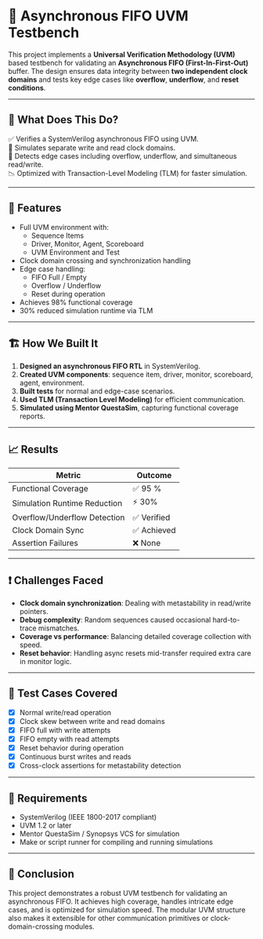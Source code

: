 # 🧪 Asynchronous FIFO UVM Testbench
This project implements a **Universal Verification Methodology (UVM)** based testbench for validating an **Asynchronous FIFO (First-In-First-Out)** buffer. The design ensures data integrity between **two independent clock domains** and tests key edge cases like **overflow**, **underflow**, and **reset conditions**. 

---

## 🚀 What Does This Do?

✅ Verifies a SystemVerilog asynchronous FIFO using UVM.  
🔁 Simulates separate write and read clock domains.  
🧪 Detects edge cases including overflow, underflow, and simultaneous read/write.  
📉 Optimized with Transaction-Level Modeling (TLM) for faster simulation.

---

## 🧰 Features

- Full UVM environment with:
  - Sequence Items
  - Driver, Monitor, Agent, Scoreboard
  - UVM Environment and Test
- Clock domain crossing and synchronization handling
- Edge case handling:
  - FIFO Full / Empty
  - Overflow / Underflow
  - Reset during operation
- Achieves 98% functional coverage
- 30% reduced simulation runtime via TLM

---

## 🏗️ How We Built It

1. **Designed an asynchronous FIFO RTL** in SystemVerilog.
2. **Created UVM components**: sequence item, driver, monitor, scoreboard, agent, environment.
3. **Built tests** for normal and edge-case scenarios.
4. **Used TLM (Transaction Level Modeling)** for efficient communication.
5. **Simulated using Mentor QuestaSim**, capturing functional coverage reports.



---

## 📈 Results

| **Metric**                    | **Outcome**       |
|-------------------------------|------------------|
| Functional Coverage           | ✅ 95  %            |
| Simulation Runtime Reduction  | ⚡ 30%            |
| Overflow/Underflow Detection  | ✅ Verified       |
| Clock Domain Sync             | ✅ Achieved       |
| Assertion Failures            | ❌ None           |

---

## ❗ Challenges Faced

- **Clock domain synchronization**: Dealing with metastability in read/write pointers.
- **Debug complexity**: Random sequences caused occasional hard-to-trace mismatches.
- **Coverage vs performance**: Balancing detailed coverage collection with speed.
- **Reset behavior**: Handling async resets mid-transfer required extra care in monitor logic.

---

## 🧪 Test Cases Covered

- [x] Normal write/read operation
- [x] Clock skew between write and read domains
- [x] FIFO full with write attempts
- [x] FIFO empty with read attempts
- [x] Reset behavior during operation
- [x] Continuous burst writes and reads
- [x] Cross-clock assertions for metastability detection

---

## 📄 Requirements

- SystemVerilog (IEEE 1800-2017 compliant)
- UVM 1.2 or later
- Mentor QuestaSim / Synopsys VCS for simulation
- Make or script runner for compiling and running simulations

---

## 📌 Conclusion

This project demonstrates a robust UVM testbench for validating an asynchronous FIFO. It achieves high coverage, handles intricate edge cases, and is optimized for simulation speed. The modular UVM structure also makes it extensible for other communication primitives or clock-domain-crossing modules.







